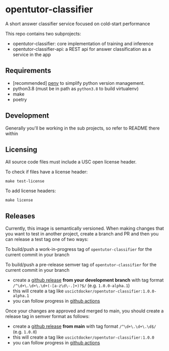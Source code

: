 # opentutor-classifier

A short answer classifier service focused on cold-start performance

This repo contains two subprojects:

- opentutor-classifier: core implementation of training and inference
- opentutor-classifier-api: a REST api for answer classification as a service in the app

## Requirements

- [recommended] [penv](https://github.com/pyenv/pyenv-installer) to simplify python version management. 
- python3.8 (must be in path as `python3.8` to build virtualenv)
- make
- poetry

## Development

Generally you'll be working in the sub projects, so refer to README there within

## Licensing

All source code files must include a USC open license header.

To check if files have a license header:

```
make test-license
```

To add license headers:

```
make license
```

## Releases

Currently, this image is semantically versioned. When making changes that you want to test in another project, create a branch and PR and then you can release a test tag one of two ways:

To build/push a work-in-progress tag of `opentutor-classifier` for the current commit in your branch

To build/push a pre-release semver tag of `opentutor-classifier` for the current commit in your branch

- create a [github release](https://github.com/ICTLearningSciences/opentutor-classifier/releases/new) **from your development branch** with tag format `/^\d+\.\d+\.\d+(-[a-z\d\-.]+)?$/` (e.g. `1.0.0-alpha.1`)
- this will create a tag like `uscictdocker/opentutor-classifier:1.0.0-alpha.1`
- you can follow progress in [github actions](https://github.com/opentutor/opentutor-classifier/actions)


Once your changes are approved and merged to main, you should create a release tag in semver format as follows:

- create a [github release](https://github.com/ICTLearningSciences/opentutor-classifier/releases/new) **from main** with tag format `/^\d+\.\d+\.\d$/` (e.g. `1.0.0`)
- this will create a tag like `uscictdocker/opentutor-classifier:1.0.0`
- you can follow progress in [github actions](https://github.com/opentutor/opentutor-classifier/actions)

